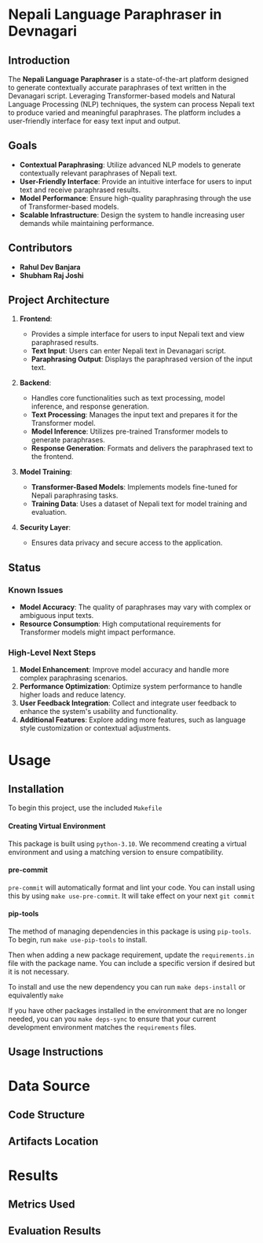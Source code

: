 # Nepali Language Paraphraser in Devnagari

## Introduction
The **Nepali Language Paraphraser** is a state-of-the-art platform designed to generate contextually accurate paraphrases of text written in the Devanagari script. Leveraging Transformer-based models and Natural Language Processing (NLP) techniques, the system can process Nepali text to produce varied and meaningful paraphrases. The platform includes a user-friendly interface for easy text input and output.

## Goals
- **Contextual Paraphrasing**: Utilize advanced NLP models to generate contextually relevant paraphrases of Nepali text.
- **User-Friendly Interface**: Provide an intuitive interface for users to input text and receive paraphrased results.
- **Model Performance**: Ensure high-quality paraphrasing through the use of Transformer-based models.
- **Scalable Infrastructure**: Design the system to handle increasing user demands while maintaining performance.

## Contributors
- **Rahul Dev Banjara**
- **Shubham Raj Joshi**

## Project Architecture
1. **Frontend**:  
   - Provides a simple interface for users to input Nepali text and view paraphrased results.
   - **Text Input**: Users can enter Nepali text in Devanagari script.
   - **Paraphrasing Output**: Displays the paraphrased version of the input text.

2. **Backend**:  
   - Handles core functionalities such as text processing, model inference, and response generation.
   - **Text Processing**: Manages the input text and prepares it for the Transformer model.
   - **Model Inference**: Utilizes pre-trained Transformer models to generate paraphrases.
   - **Response Generation**: Formats and delivers the paraphrased text to the frontend.

3. **Model Training**:  
   - **Transformer-Based Models**: Implements models fine-tuned for Nepali paraphrasing tasks.
   - **Training Data**: Uses a dataset of Nepali text for model training and evaluation.

4. **Security Layer**:  
   - Ensures data privacy and secure access to the application.

## Status

### Known Issues
- **Model Accuracy**: The quality of paraphrases may vary with complex or ambiguous input texts.
- **Resource Consumption**: High computational requirements for Transformer models might impact performance.

### High-Level Next Steps
1. **Model Enhancement**: Improve model accuracy and handle more complex paraphrasing scenarios.
2. **Performance Optimization**: Optimize system performance to handle higher loads and reduce latency.
3. **User Feedback Integration**: Collect and integrate user feedback to enhance the system's usability and functionality.
4. **Additional Features**: Explore adding more features, such as language style customization or contextual adjustments.


# Usage
## Installation
To begin this project, use the included `Makefile`

#### Creating Virtual Environment

This package is built using `python-3.10`. 
We recommend creating a virtual environment and using a matching version to ensure compatibility.

#### pre-commit

`pre-commit` will automatically format and lint your code. You can install using this by using
`make use-pre-commit`. It will take effect on your next `git commit`

#### pip-tools

The method of managing dependencies in this package is using `pip-tools`. To begin, run `make use-pip-tools` to install. 

Then when adding a new package requirement, update the `requirements.in` file with 
the package name. You can include a specific version if desired but it is not necessary. 

To install and use the new dependency you can run `make deps-install` or equivalently `make`

If you have other packages installed in the environment that are no longer needed, you can you `make deps-sync` to ensure that your current development environment matches the `requirements` files. 

## Usage Instructions


# Data Source
## Code Structure
## Artifacts Location

# Results
## Metrics Used
## Evaluation Results
